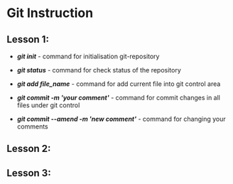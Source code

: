 # Git Instruction

## Lesson 1:

* ***git init*** - command for initialisation git-repository

* ***git status*** - command for check status of the repository

* ***git add file_name*** - command for add current file into git control area

* ***git commit -m 'your comment'*** - command for commit changes in all files under git control

* ***git commit --amend -m 'new comment'*** - command for changing your comments

## Lesson 2:

## Lesson 3: